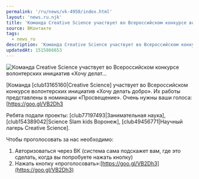 ```yaml
---
permalink: '/ru/news/vk-4950/index.html'
layout: 'news.ru.njk'
title: 'Команда Creative Science участвует во Всероссийском конкурсе волонтерских инициатив «Хочу делат'
source: ВКонтакте
tags:
  - news_ru
description: 'Команда Creative Science участвует во Всероссийском конкурсе волонтерских инициатив «Хочу делат…'
updatedAt: 1515866653
---
```

![Команда Creative Science участвует во Всероссийском конкурсе волонтерских инициатив «Хочу делат…](https://sun9-5.userapi.com/c841023/v841023716/5b0c9/V1F5LOxH9SM.jpg)

[Команда [club13165160|Creative Science] участвует во Всероссийском конкурсе волонтерских инициатив «Хочу делать добро». Их работы представлены в номинации «Просвещение». Очень нужны ваши голоса:[https://goo.gl/VB2Dh3

Ребята подали проекты: [club77197493|Занимательная наука], [club154389042|Science Slam kids Воронеж], [club49456771|Научный лагерь Creative Science].

Чтобы проголосовать за нас необходимо:
1. Авторизоваться через ВК (система сама подскажет вам, где это сделать, когда вы попробуете нажать кнопку)
2. Нажать кнопку «проголосовать»:[https://goo.gl/VB2Dh3](https://goo.gl/VB2Dh3)
